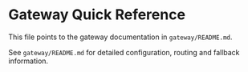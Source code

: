 # Gateway Quick Reference

This file points to the gateway documentation in `gateway/README.md`.

See `gateway/README.md` for detailed configuration, routing and fallback information.

